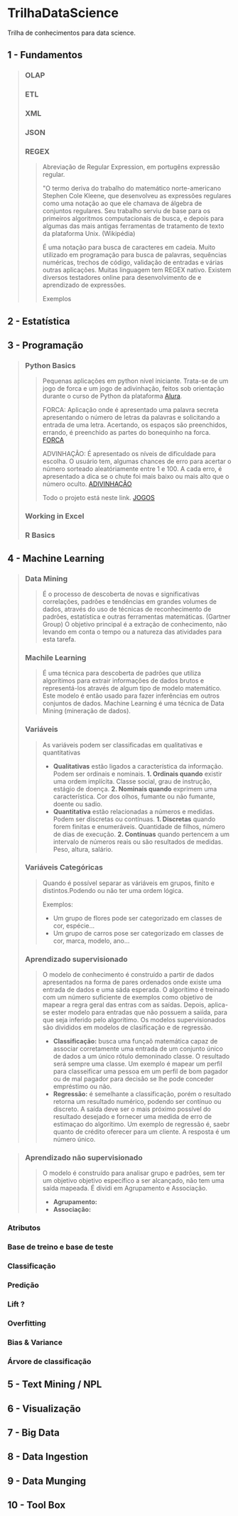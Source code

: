 # **TrilhaDataScience**
Trilha de conhecimentos para data science.

## 1 - Fundamentos
> ### OLAP
> ### ETL
> ### XML
> ### JSON
> ### REGEX 
>> Abreviação de Regular Expression, em portugêns expressão regular. 
>> 
>> "O termo deriva do trabalho do matemático norte-americano Stephen Cole Kleene, que desenvolveu as expressões regulares como uma notação ao que ele chamava de álgebra de conjuntos regulares. Seu trabalho serviu de base para os primeiros algoritmos computacionais de busca, e depois para algumas das mais antigas ferramentas de tratamento de texto da plataforma Unix. (Wikipédia)
>> 
>> É uma notação para busca de caracteres em cadeia. Muito utilizado em programação para busca de palavras, sequências numéricas, trechos de código, validação de entradas e várias outras aplicações. Muitas linguagem tem REGEX nativo. Existem diversos testadores online para desenvolvimento de e aprendizado de expressões.
>> 
>> Exemplos 

## 2 - Estatística

## 3 - Programação
> ### Python Basics
>> Pequenas aplicações em python nível iniciante. Trata-se de um jogo de forca e um jogo de adivinhação, feitos sob orientação durante o curso de Python da plataforma [Alura](https://www.alura.com.br/).
>> 
>> FORCA: Aplicação onde é apresentado uma palavra secreta apresentando o número de letras da palavras e solicitando a entrada de uma letra. Acertando, os espaços são preenchidos, errando, é preenchido as partes do bonequinho na forca. [FORCA](https://github.com/israelss1-git/jogos_python/blob/main/forca.py)
>> 
>> ADVINHAÇÃO: É apresentado os níveis de dificuldade para escolha. O usuário tem, algumas chances de erro para acertar o número sorteado aleatóriamente entre 1 e 100. A cada erro, é apresentado a dica se o chute foi mais baixo ou mais alto que o número oculto. [ADIVINHAÇÃO](https://github.com/israelss1-git/jogos_python/blob/main/adivinhacao.py)
>> 
>> Todo o projeto está neste link. [JOGOS](https://github.com/israelss1-git/jogos_python)
> ### Working in Excel
> ### R Basics

## 4 - Machine Learning
> ### Data Mining
>> É o processo de descoberta de novas e significativas correlações, padrões e tendências em grandes volumes de dados, através do uso de técnicas de reconhecimento de padrões, estatística e outras ferramentas matemáticas. (Gartner Group)
> >O objetivo principal é a extração de conhecimento, não levando em conta o tempo ou a natureza das atividades para esta tarefa.
> ### Machile Learning
>> É uma técnica para descoberta de padrões que utiliza algorítimos para extrair informações de dados brutos e representá-los através de algum tipo de modelo matemático. Este modelo é então usado para fazer inferências em outros conjuntos de dados.
>> Machine Learning é uma técnica de Data Mining (mineração de dados).
> ### Variáveis
>> As variáveis podem ser classificadas em qualitativas e quantitativas
>> * **Qualitativas** estão ligados a característica da informação. Podem ser ordinais e nominais.
>> **1. Ordinais quando** existir uma ordem implícita. Classe social, grau de instrução, estágio de doença.
>> **2. Nominais quando** exprimem uma característica. Cor dos olhos, fumante ou não fumante, doente ou sadio.
>> * **Quantitativa** estão relacionadas a números e medidas. Podem ser discretas ou contínuas.
>> **1. Discretas** quando forem finitas e enumeráveis. Quantidade de filhos, número de dias de execução.
>> **2. Contínuas** quando pertencem a um intervalo de números reais ou são resultados de medidas. Peso, altura, salário.
>> 
> ### Variáveis Categóricas
>> Quando é possível separar as váriáveis em grupos, finito e distintos.Podendo ou não ter uma ordem lógica.
>> 
>> Exemplos: 
>> * Um grupo de flores pode ser categorizado em classes de cor, espécie...
>> * Um grupo de carros pose ser categorizado em classes de cor, marca, modelo, ano...
>> 
> ### Aprendizado supervisionado
>> O modelo de conhecimento é construído a partir de dados apresentados na forma de pares ordenados onde existe uma entrada de dados e uma sáda esperada. O algorítimo é treinado com um número suficiente de exemplos como objetivo de mapear a regra geral das entras com as saídas. Depois, aplica-se ester modelo para entradas que não possuem a saiída, para que seja inferido pelo algorítimo. Os modelos supervisionados são divididos em modelos de clasificação e de regressão.
>> * **Classificação:** busca uma funçaõ matemática capaz de associar corretamente uma entrada de um conjunto único de dados a um único rótulo demoninado classe. O resultado será sempre uma classe. Um exemplo é mapear um perfil para classeificar uma pessoa em um perfil de bom pagador ou de mal pagador para decisão se lhe pode conceder empréstimo ou não.
>> * **Regressão:** é semelhante a classificação, porém o resultado retorna um resultado numérico, podendo ser contínuo ou discreto. A saída deve ser o mais próximo possível do resultado desejado e fornecer uma medida de erro de estimaçao do  algorítimo. Um exemplo de regressão é, saebr quanto de crédito oferecer para um cliente. A resposta é um número único.

> ### Aprendizado não supervisionado
>> O modelo é construído para analisar grupo e padrões, sem ter um objetivo objetivo específico a ser alcançado, não tem uma saída mapeada. É dividi em Agrupamento e Associação.
>> * **Agrupamento:**
>> * **Associação:**


### Atributos
### Base de treino e base de teste
### Classificação
### Predição
### Lift ?
### Overfitting
### Bias & Variance
### Árvore de classificação

## 5 - Text Mining / NPL

## 6 - Visualização

## 7 - Big Data

## 8 - Data Ingestion

## 9 - Data Munging

## 10 - Tool Box
